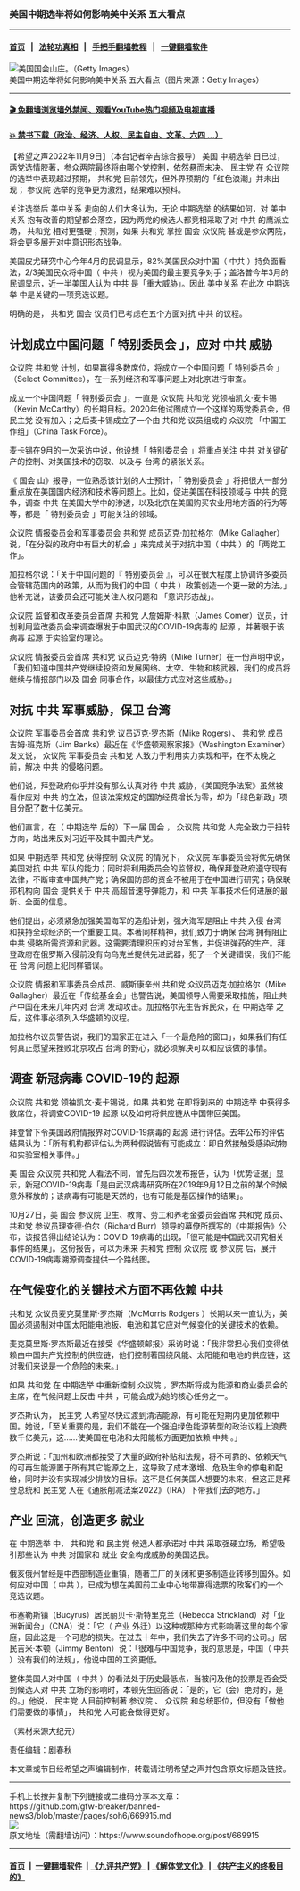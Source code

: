 ### 美国中期选举将如何影响美中关系 五大看点
------------------------

#### [首页](https://github.com/gfw-breaker/banned-news3/blob/master/README.md) &nbsp;&nbsp;|&nbsp;&nbsp; [法轮功真相](https://github.com/begood0513/basic/blob/master/README.md)  &nbsp;&nbsp;|&nbsp;&nbsp; [手把手翻墙教程](https://github.com/gfw-breaker/guides/wiki)  &nbsp;&nbsp;|&nbsp;&nbsp; [一键翻墙软件](https://github.com/gfw-breaker/nogfw/blob/master/README.md)  



<div><img alt="美国国会山庄。（Getty Images）" src="https://img.soundofhope.org/2022-09/1664376660292.jpg"/>
<br/><figcaption class="caption">
 美国中期选举将如何影响美中关系 五大看点（图片来源：Getty Images）
</figcaption></div><hr/>

#### [ 🎬  免翻墙浏览墙外禁闻、观看YouTube热门视频及电视直播](https://github.com/gfw-breaker/HelloWorld)

#### [ 💥  禁书下载（政治、经济、人权、民主自由、文革、六四 ...）](https://github.com/gfw-breaker/books/blob/master/README.md)

<div><div class="Content__Wrapper sc-1bvya0-0 elmmKw article_body" itemprop="articleBody">
 <div id="post_place_1">
 </div>
 <p class="meta-top">
  <span class="meta">
   【希望之声2022年11月9日】（本台记者辛吉综合报导）
  </span>
  美国
  <ok href="/term/7395">
   中期选举
  </ok>
  日已过，两党选情胶著，参众两院最终将由哪个党控制，依然悬而未决。
  <ok href="/term/2718">
   民主党
  </ok>
  在
  <ok href="/term/2997">
   众议院
  </ok>
  的选举中表现超过预期，
  <ok href="/term/2717">
   共和党
  </ok>
  目前领先，但外界预期的「红色浪潮」并未出现；
  <ok href="/term/1191">
   参议院
  </ok>
  选举的竞争更为激烈，结果难以预料。
 </p>
 <p>
  关注选举后
  <ok href="/term/3103">
   美中关系
  </ok>
  走向的人们大多认为，无论
  <ok href="/term/7395">
   中期选举
  </ok>
  的结果如何，对
  <ok href="/term/3103">
   美中关系
  </ok>
  抱有改善的期望都会落空，因为两党的候选人都竞相采取了对
  <ok href="/term/1059">
   中共
  </ok>
  的鹰派立场，
  <ok href="/term/2717">
   共和党
  </ok>
  相对更强硬；预测，如果
  <ok href="/term/2717">
   共和党
  </ok>
  掌控
  <ok href="/term/2784">
   国会
  </ok>
  <ok href="/term/2997">
   众议院
  </ok>
  甚或是参众两院，将会更多展开对中意识形态战争。
 </p>
 <p>
  美国皮尤研究中心今年4月的民调显示，82%美国民众对中国（
  <ok href="/term/1059">
   中共
  </ok>
  ）持负面看法，2/3美国民众将中国（
  <ok href="/term/1059">
   中共
  </ok>
  ）视为美国的最主要竞争对手；盖洛普今年3月的民调显示，近一半美国人认为
  <ok href="/term/1059">
   中共
  </ok>
  是「重大威胁」。因此
  <ok href="/term/3103">
   美中关系
  </ok>
  在此次
  <ok href="/term/7395">
   中期选举
  </ok>
  中是关键的一项竞选议题。
 </p>
 <p>
  明确的是，
  <ok href="/term/2717">
   共和党
  </ok>
  <ok href="/term/2784">
   国会
  </ok>
  议员们已考虑在五个方面对抗
  <ok href="/term/1059">
   中共
  </ok>
  的议程。
 </p>
 <h2>
  计划成立中国问题「
  <ok href="/term/451814">
   特别委员会
  </ok>
  」，应对
  <ok href="/term/1059">
   中共
  </ok>
  威胁
 </h2>
 <p>
  <ok href="/term/2997">
   众议院
  </ok>
  <ok href="/term/2717">
   共和党
  </ok>
  计划，如果赢得多数席位，将成立一个中国问题「
  <ok href="/term/451814">
   特别委员会
  </ok>
  」（Select Committee），在一系列经济和军事问题上对北京进行审查。
 </p>
 <p>
  成立一个中国问题「
  <ok href="/term/451814">
   特别委员会
  </ok>
  」，一直是
  <ok href="/term/2997">
   众议院
  </ok>
  <ok href="/term/2717">
   共和党
  </ok>
  党领袖凯文‧麦卡锡（Kevin McCarthy）的长期目标。2020年他试图成立一个这样的两党委员会，但
  <ok href="/term/2718">
   民主党
  </ok>
  没有加入；之后麦卡锡成立了一个由
  <ok href="/term/2717">
   共和党
  </ok>
  议员组成的
  <ok href="/term/2997">
   众议院
  </ok>
  「中国工作组」（China Task Force）。
 </p>
 <p>
  麦卡锡在9月的一次采访中说，他设想「
  <ok href="/term/451814">
   特别委员会
  </ok>
  」将重点关注
  <ok href="/term/1059">
   中共
  </ok>
  对关键矿产的控制、对美国技术的窃取、以及与
  <ok href="/term/1821">
   台湾
  </ok>
  的紧张关系。
 </p>
 <p>
  《
  <ok href="/term/2784">
   国会
  </ok>
  山》报导，一位熟悉该计划的人士预计，「
  <ok href="/term/451814">
   特别委员会
  </ok>
  」将把很大一部分重点放在美国国内经济和技术等问题上。比如，促进美国在科技领域与
  <ok href="/term/1059">
   中共
  </ok>
  的竞争，调查
  <ok href="/term/1059">
   中共
  </ok>
  在美国大学中的渗透，以及北京在美国购买农业用地方面的行为等等，都是「
  <ok href="/term/451814">
   特别委员会
  </ok>
  」可能关注的领域。
 </p>
 <p>
  <ok href="/term/2997">
   众议院
  </ok>
  情报委员会和军事委员会
  <ok href="/term/2717">
   共和党
  </ok>
  成员迈克‧加拉格尔（Mike Gallagher）说，「在分裂的政府中有巨大的机会 」来完成关于对抗中国（
  <ok href="/term/1059">
   中共
  </ok>
  ）的「两党工作」。
 </p>
 <p>
  加拉格尔说：「关于中国问题的『
  <ok href="/term/451814">
   特别委员会
  </ok>
  』，可以在很大程度上协调许多委员会管辖范围内的政策，从而为我们的中国（
  <ok href="/term/1059">
   中共
  </ok>
  ）政策创造一个更一致的方法。」他补充说，该委员会还可能关注人权问题和 「意识形态战」。
 </p>
 <p>
  <ok href="/term/2997">
   众议院
  </ok>
  监督和改革委员会首席
  <ok href="/term/2717">
   共和党
  </ok>
  人詹姆斯‧科默（James Comer）议员，计划利用监改委员会来调查爆发于中国武汉的COVID-19病毒的
  <ok href="/term/64619">
   起源
  </ok>
  ，并著眼于该病毒
  <ok href="/term/64619">
   起源
  </ok>
  于实验室的理论。
 </p>
 <p>
  <ok href="/term/2997">
   众议院
  </ok>
  情报委员会首席
  <ok href="/term/2717">
   共和党
  </ok>
  议员迈克‧特纳（Mike Turner）在一份声明中说，「我们知道中国共产党继续投资和发展网络、太空、生物和核武器，我们的成员将继续与情报部门以及
  <ok href="/term/2784">
   国会
  </ok>
  同事合作，以最佳方式应对这些威胁。」
 </p>
 <h2>
  对抗
  <ok href="/term/1059">
   中共
  </ok>
  军事威胁，保卫
  <ok href="/term/1821">
   台湾
  </ok>
 </h2>
 <p>
  <ok href="/term/2997">
   众议院
  </ok>
  军事委员会首席
  <ok href="/term/2717">
   共和党
  </ok>
  议员迈克‧罗杰斯（Mike Rogers）、
  <ok href="/term/2717">
   共和党
  </ok>
  成员吉姆‧班克斯（Jim Banks）最近在《华盛顿观察家报》（Washington Examiner）发文说，
  <ok href="/term/2997">
   众议院
  </ok>
  军事委员会
  <ok href="/term/2717">
   共和党
  </ok>
  人致力于利用实力实现和平，在不太晚之前，解决
  <ok href="/term/1059">
   中共
  </ok>
  的侵略问题。
 </p>
 <p>
  他们说，拜登政府似乎并没有那么认真对待
  <ok href="/term/1059">
   中共
  </ok>
  威胁，《美国竞争法案》虽然被看作应对
  <ok href="/term/1059">
   中共
  </ok>
  的立法，但该法案规定的国防经费增长为零，却为「绿色新政」项目分配了数十亿美元。
 </p>
 <p>
  他们直言，在（
  <ok href="/term/7395">
   中期选举
  </ok>
  后的）下一届
  <ok href="/term/2784">
   国会
  </ok>
  ，
  <ok href="/term/2997">
   众议院
  </ok>
  <ok href="/term/2717">
   共和党
  </ok>
  人完全致力于扭转方向，站出来反对习近平及其中国共产党。
 </p>
 <p>
  如果
  <ok href="/term/7395">
   中期选举
  </ok>
  <ok href="/term/2717">
   共和党
  </ok>
  获得控制
  <ok href="/term/2997">
   众议院
  </ok>
  的情况下，
  <ok href="/term/2997">
   众议院
  </ok>
  军事委员会将优先确保美国对抗
  <ok href="/term/1059">
   中共
  </ok>
  军队的能力；同时将利用委员会的监督权，确保拜登政府遵守现有法律，不断审查中国共产党；确保国防部的资金不被用于在中国进行研究；确保联邦机构向
  <ok href="/term/2784">
   国会
  </ok>
  提供关于
  <ok href="/term/1059">
   中共
  </ok>
  高超音速导弹能力，和
  <ok href="/term/1059">
   中共
  </ok>
  军事技术任何进展的最新、全面的信息。
 </p>
 <p>
  他们提出，必须紧急加强美国海军的造船计划，强大海军是阻止
  <ok href="/term/1059">
   中共
  </ok>
  入侵
  <ok href="/term/1821">
   台湾
  </ok>
  和挟持全球经济的一个重要工具。本著同样精神，我们致力于确保
  <ok href="/term/1821">
   台湾
  </ok>
  拥有阻止
  <ok href="/term/1059">
   中共
  </ok>
  侵略所需资源和武器。这需要清理积压的对台军售，并促进弹药的生产。拜登政府在俄罗斯入侵前没有向乌克兰提供先进武器，犯了一个关键错误，我们不能在
  <ok href="/term/1821">
   台湾
  </ok>
  问题上犯同样错误。
 </p>
 <p>
  <ok href="/term/2997">
   众议院
  </ok>
  情报和军事委员会成员、威斯康辛州
  <ok href="/term/2717">
   共和党
  </ok>
  众议员迈克‧加拉格尔（Mike Gallagher）最近在「传统基金会」也警告说，美国领导人需要采取措施，阻止共产中国在未来几年内对
  <ok href="/term/1821">
   台湾
  </ok>
  发动攻击。加拉格尔先生告诉民众，在
  <ok href="/term/7395">
   中期选举
  </ok>
  之后，这件事必须列入华盛顿的议程。
 </p>
 <p>
  加拉格尔议员警告说，我们的国家正在进入「一个最危险的窗口」，如果我们有任何真正愿望来挫败北京攻占
  <ok href="/term/1821">
   台湾
  </ok>
  的野心，就必须解决可以和应该做的事情。
 </p>
 <h2>
  调查
  <ok href="/term/224596">
   新冠病毒
  </ok>
  COVID-19的
  <ok href="/term/64619">
   起源
  </ok>
 </h2>
 <p>
  <ok href="/term/2997">
   众议院
  </ok>
  <ok href="/term/2717">
   共和党
  </ok>
  领袖凯文‧麦卡锡说，如果
  <ok href="/term/2717">
   共和党
  </ok>
  在即将到来的
  <ok href="/term/7395">
   中期选举
  </ok>
  中获得多数席位，将调查COVID-19
  <ok href="/term/64619">
   起源
  </ok>
  以及如何将供应链从中国带回美国。
 </p>
 <p>
  拜登曾下令美国政府情报界对COVID-19病毒的
  <ok href="/term/64619">
   起源
  </ok>
  进行评估。去年公布的评估结果认为：「所有机构都评估认为两种假说皆有可能成立：即自然接触受感染动物和实验室相关事件。」
 </p>
 <p>
  美
  <ok href="/term/2784">
   国会
  </ok>
  <ok href="/term/2997">
   众议院
  </ok>
  <ok href="/term/2717">
   共和党
  </ok>
  人看法不同，曾先后四次发布报告，认为「优势证据」显示，新冠COVID-19病毒「是由武汉病毒研究所在2019年9月12日之前的某个时候意外释放的；该病毒有可能是天然的，也有可能是基因操作的结果」。
 </p>
 <p>
  10月27日，美
  <ok href="/term/2784">
   国会
  </ok>
  <ok href="/term/1191">
   参议院
  </ok>
  卫生、教育、劳工和养老金委员会首席
  <ok href="/term/2717">
   共和党
  </ok>
  成员、
  <ok href="/term/2717">
   共和党
  </ok>
  参议员理查德‧伯尔（Richard Burr）领导的幕僚所撰写的《中期报告》公布，该报告得出结论认为：COVID-19病毒的出现，「很可能是中国武汉研究相关事件的结果」。这份报告，可以为未来
  <ok href="/term/2717">
   共和党
  </ok>
  控制
  <ok href="/term/2997">
   众议院
  </ok>
  或
  <ok href="/term/1191">
   参议院
  </ok>
  后，展开COVID-19病毒溯源调查提供一个路线图。
 </p>
 <h2>
  在气候变化的关键技术方面不再依赖
  <ok href="/term/1059">
   中共
  </ok>
 </h2>
 <p>
  <ok href="/term/2717">
   共和党
  </ok>
  众议员麦克莫里斯‧罗杰斯（McMorris Rodgers ）长期以来一直认为，美国必须遏制对中国太阳能电池板、电池和其它应对气候变化的关键技术的依赖。
 </p>
 <p>
  麦克莫里斯‧罗杰斯最近在接受《华盛顿邮报》采访时说：「我非常担心我们变得依赖由中国共产党控制的供应链，他们控制著围绕风能、太阳能和电池的供应链，这对我们来说是一个危险的未来。」
 </p>
 <p>
  如果
  <ok href="/term/2717">
   共和党
  </ok>
  在
  <ok href="/term/7395">
   中期选举
  </ok>
  中重新控制
  <ok href="/term/2997">
   众议院
  </ok>
  ，罗杰斯将成为能源和商业委员会的主席，在气候问题上反击
  <ok href="/term/1059">
   中共
  </ok>
  ，可能会成为她的核心任务之一。
 </p>
 <p>
  罗杰斯认为，
  <ok href="/term/2718">
   民主党
  </ok>
  人希望尽快过渡到清洁能源，有可能在短期内更加依赖中国。她说，「至关重要的是，我们不能在一个强迫绿色能源转型的政治议程上浪费数千亿美元，这……使美国在电池和太阳能板方面更加依赖
  <ok href="/term/1059">
   中共
  </ok>
  。」
 </p>
 <p>
  罗杰斯说：「加州和欧洲都接受了大量的政府补贴和法规，将不可靠的、依赖天气的可再生能源置于所有其它能源之上，这导致了成本激增、危及生命的停电和配给，同时并没有实现减少排放的目标。这不是任何美国人想要的未来，但这正是拜登总统和
  <ok href="/term/2718">
   民主党
  </ok>
  人在《通胀削减法案2022》（IRA）下带我们去的地方。」
 </p>
 <h2>
  <ok href="/term/287371">
   产业
  </ok>
  回流，创造更多
  <ok href="/term/1584">
   就业
  </ok>
 </h2>
 <p>
  在
  <ok href="/term/7395">
   中期选举
  </ok>
  中，
  <ok href="/term/2717">
   共和党
  </ok>
  和
  <ok href="/term/2718">
   民主党
  </ok>
  候选人都承诺对
  <ok href="/term/1059">
   中共
  </ok>
  采取强硬立场，希望吸引那些认为
  <ok href="/term/1059">
   中共
  </ok>
  对国家和
  <ok href="/term/1584">
   就业
  </ok>
  安全构成威胁的美国选民。
 </p>
 <p>
  俄亥俄州曾经是中西部制造业重镇，随著工厂的关闭和更多制造业转移到国外。如何应对中国（
  <ok href="/term/1059">
   中共
  </ok>
  ），已成为想在美国前工业中心地带赢得选票的政客们的一个竞选议题。
 </p>
 <p>
  布塞勒斯镇（Bucyrus）居民丽贝卡‧斯特里克兰（Rebecca Strickland）对「亚洲新闻台」（CNA）说：「它（
  <ok href="/term/287371">
   产业
  </ok>
  外迁）以这种或那种方式影响著这里的每个家庭，因此这是一个可悲的损失。在过去十年中，我们失去了许多不同的公司。」居民吉米‧本顿（Jimmy Benton）说：「很难与中国竞争，我的意思是，中国（
  <ok href="/term/1059">
   中共
  </ok>
  ）没有我们的法规」，他说中国的工资更低。
 </p>
 <p>
  整体美国人对中国（
  <ok href="/term/1059">
   中共
  </ok>
  ）的看法处于历史最低点，当被问及他的投票是否会受到候选人对
  <ok href="/term/1059">
   中共
  </ok>
  立场的影响时，本顿先生回答说：「是的，它（会）绝对的，是的。」他说，
  <ok href="/term/2718">
   民主党
  </ok>
  人目前控制著
  <ok href="/term/1191">
   参议院
  </ok>
  、
  <ok href="/term/2997">
   众议院
  </ok>
  和总统职位，但没有「做他们需要做的事情」，
  <ok href="/term/2717">
   共和党
  </ok>
  人可能会做得更好。
 </p>
 <p>
  （素材来源大纪元）
 </p>
 <p class="meta-btm">
  责任编辑：剧春秋
 </p>
 <p class="meta-btm">
  本文章或节目经希望之声编辑制作，转载请注明希望之声并包含原文标题及链接。
 </p>
</div>
</div>
<hr/>
手机上长按并复制下列链接或二维码分享本文章：<br/>
https://github.com/gfw-breaker/banned-news3/blob/master/pages/soh6/669915.md <br/>
<a href='https://github.com/gfw-breaker/banned-news3/blob/master/pages/soh6/669915.md'><img src='https://github.com/gfw-breaker/banned-news3/blob/master/pages/soh6/669915.md.png'/></a> <br/>
原文地址（需翻墙访问）：https://www.soundofhope.org/post/669915


------------------------
#### [首页](https://github.com/gfw-breaker/banned-news3/blob/master/README.md) &nbsp;|&nbsp; [一键翻墙软件](https://github.com/gfw-breaker/nogfw/blob/master/README.md) &nbsp;| [《九评共产党》](https://github.com/gfw-breaker/9ping.md/blob/master/README.md#九评之一评共产党是什么) | [《解体党文化》](https://github.com/gfw-breaker/jtdwh.md/blob/master/README.md) | [《共产主义的终极目的》](https://github.com/gfw-breaker/gczydzjmd.md/blob/master/README.md)


<img src='http://gfw-breaker.win/banned-news3/pages/soh6/669915.md' width='0px' height='0px'/>